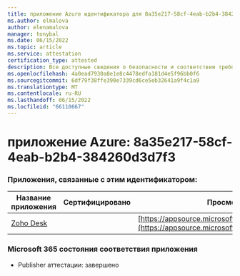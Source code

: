```yaml
---
title: приложение Azure идентификатора для 8a35e217-58cf-4eab-b2b4-384260d3d7f3
ms.author: elmalova
author: elenamalova
manager: tonybal
ms.date: 06/15/2022
ms.topic: article
ms.service: attestation
certification_type: attested
description: Все доступные сведения о безопасности и соответствии требованиям для 8a35e217-58cf-4eab-b2b4-384260d3d7f3.
ms.openlocfilehash: 4a0ead7930a8e1e8c4478edfa181d4e5f96bb0f6
ms.sourcegitcommit: 6df79f38ffe390e7339cd6ce5eb32641a9f4c1a9
ms.translationtype: MT
ms.contentlocale: ru-RU
ms.lasthandoff: 06/15/2022
ms.locfileid: "66110667"
---
```

# <a name="azure-app-id-8a35e217-58cf-4eab-b2b4-384260d3d7f3"></a>приложение Azure: 8a35e217-58cf-4eab-b2b4-384260d3d7f3


### <a name="apps-associated-with-this-id"></a>Приложения, связанные с этим идентификатором:
| **Название приложения** | **Сертифицировано** | **Просмотр в AppSource** |
|--------------|---------------|-----------------------|
| [Zoho Desk](../forward/WA104382044.md) |  | [https://appsource.microsoft.com/product/office/WA104382044](https://appsource.microsoft.com/product/office/WA104382044) |

### <a name="microsoft-365-app-compliance-status"></a>Microsoft 365 состояния соответствия приложения
- Publisher аттестации: завершено
